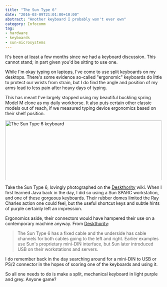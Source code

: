 ```yaml
---
title: "The Sun Type 6"
date: "2016-03-09T21:01:00+10:00"
abstract: "Another keyboard I probably won't ever own"
category: Infocomm
tag:
- hardware
- keyboards
- sun-microsystems
---
```

It's been at least a few months since we had a keyboard discussion. This cannot stand; in part given you'd be sitting to use one.

While I'm okay typing on laptops, I've come to use split keyboards on my desktops. There's some evidence so-called "ergonomic" keyboards do little to protect our wrists from strain, but I do find the angle and position of my arms lead to less pain after heavy days of typing.

This has meant I've largely stopped using my beautiful buckling spring Model M clone as my daily workhorse. It also puts certain other classic models out of reach, if we measured typing device ergonomics based on their shelf position.

<p><img src="https://rubenerd.com/files/2016/suntype6.jpg" srcset="https://rubenerd.com/files/2016/suntype6.jpg 1x, https://rubenerd.com/files/2016/suntype6@2x.jpg 2x" alt="The Sun Type 6 keyboard" style="width:500px; height:191px" /></p>

Take the Sun Type 6, lovingly photographed on the [Deskthority] wiki. When I first learned Java back in the day, I did so using a Sun SPARC workstation, and one of these gorgeous keyboards. Their rubber domes limited the Ray Charles action one could feel, but the useful shortcut keys and subtle hints of purple certainly left an impression.

Ergonomics aside, their connectors would have hampered their use on a contemporary machine anyway. From [Deskthority]:

> The Sun Type 6 has a fixed cable and the underside has cable channels for both cables going to the left and right. Earlier examples use Sun's proprietary mini-DIN interface, but Sun later introduced USB on their workstations and servers.

I do remember back in the day searching around for a mini-DIN to USB or PS/2 connector in the hopes of scoring one of the keyboards and using it.

So all one needs to do is make a split, mechanical keyboard in light purple and grey. Anyone game?

[Deskthority]: https://deskthority.net/wiki/Sun_Type_6
